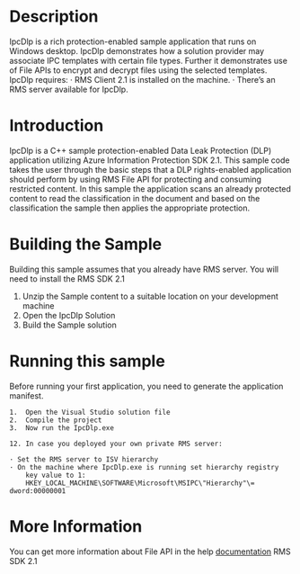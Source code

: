 Description
=======================
IpcDlp is a rich protection-enabled sample application that runs on Windows desktop. IpcDlp demonstrates how a solution provider may associate IPC templates with certain file types. Further it demonstrates use of File APIs to encrypt and decrypt files using the selected templates.
IpcDlp requires:
    · RMS Client 2.1 is installed on the machine.
    · There’s an RMS server available for IpcDlp.

Introduction
=======================
IpcDlp is a C++ sample protection-enabled Data Leak Protection (DLP) application utilizing  Azure Information Protection SDK 2.1.
 This sample code takes the user through the basic steps that a DLP rights-enabled application should perform by using RMS File API for 
 protecting and consuming restricted content. In this sample the application scans an already protected content to read the classification
 in the document and based on the classification the sample then applies the appropriate protection. 


Building the Sample
=======================
Building this sample assumes that you already have  RMS server. You will need to install the RMS SDK 2.1
   1.  Unzip the Sample content to a suitable location on your development machine
   2.  Open the IpcDlp Solution
   3.  Build the Sample solution
   
   
Running this sample 
=======================
Before running your first application, you need to generate the application manifest.

    1.  Open the Visual Studio solution file
    2.  Compile the project 
    3.  Now run the IpcDlp.exe

    12. In case you deployed your own private RMS server:
    
    · Set the RMS server to ISV hierarchy
    · On the machine where IpcDlp.exe is running set hierarchy registry
        key value to 1:
        HKEY_LOCAL_MACHINE\SOFTWARE\Microsoft\MSIPC\"Hierarchy"\= dword:00000001
        
        



More Information
=======================
You can get more information about File API in the help [documentation](https://docs.microsoft.com/en-us/information-protection/develop/file-api-configuration) RMS SDK 2.1
